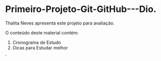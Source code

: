 # Primeiro-Projeto-Git-GitHub---Dio.

Thalita Neves apresenta este projeto para avaliação.

O conteúdo deste material contém: 

1. Cronograma de Estudo
2. Dicas para Estudar melhor

<img src="C:\Users\thali\OneDrive\Imagens\r6YemvF9_400x400.jpg" style="zoom:25%;" />

